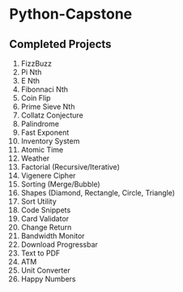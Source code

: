 # Python-Capstone

## Completed Projects

1. FizzBuzz
2. Pi Nth
3. E Nth
4. Fibonnaci Nth
5. Coin Flip
6. Prime Sieve Nth
7. Collatz Conjecture
8. Palindrome
9. Fast Exponent
10. Inventory System
11. Atomic Time
12. Weather
13. Factorial (Recursive/Iterative)
14. Vigenere Cipher
15. Sorting (Merge/Bubble)
16. Shapes (Diamond, Rectangle, Circle, Triangle)
17. Sort Utility
18. Code Snippets
19. Card Validator
20. Change Return
21. Bandwidth Monitor
22. Download Progressbar
23. Text to PDF
24. ATM
25. Unit Converter
26. Happy Numbers